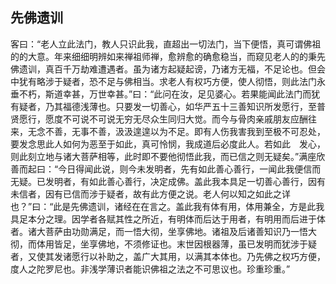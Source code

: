 ##  先佛遗训

客曰：“老人立此法门，教人只识此我，直超出一切法门，当下便悟，真可谓佛祖的的大意。年来细细明辨如来禅祖师禅，愈辨愈的确愈稳当，而窥见老人的的秉先佛遗训，真百千万劫难遭遇者。虽为诸方起疑起谤，乃诸方无福，不足论也。但会中犹有略涉于疑者，恐不足与佛相当。求老人有权巧方便，使人彻悟，则此法门永垂不朽，斯道幸甚，万世幸甚。”曰：“此问在汝，足见婆心。若果能闻此法门而犹有疑者，乃其福德浅薄也。只要发一切善心，如华严五十三善知识所发愿行，至普贤愿行，愿度不可说不可说无穷无尽众生同归大觉。而今与骨肉亲戚朋友应酬往来，无念不善，无事不善，汲汲遑遑以为不足。即有人伤我害我到至极不可忍处，要发念思此人如何为恶至于如此，真可怜悯，我成道后必度此人。若如此　发心，则此刻立地与诸大菩萨相等，此时即不要他彻悟此我，而已信之则无疑矣。”满座欣善而起曰：“今日得闻此说，则今未发明者，先有如此善心善行，一闻此我便信而无疑。已发明者，有如此善心善行，决定成佛。盖此我本具足一切善心善行，因有未信者，因有已信而涉于疑者，故有此方便之说。老人何以知之如此之详也？”曰：“此是先佛遗训，诸经在在言之。盖此我有体有用，体用兼全，方是此我具足本分之理。因学者各赋其性之所近，有明体而后达于用者，有明用而后进于体者。诸大菩萨由功勋满足，而一悟大彻，坐享佛地。诸祖及后诸善知识乃一悟大彻，而体用皆足，坐享佛地，不须修证也。末世因根器薄，虽已发明而犹涉于疑者，又使其发诸愿行以补助之，盖广大其用，以满其本体也。乃先佛之权巧方便，度人之陀罗尼也。非浅学薄识者能识佛祖之法之不可思议也。珍重珍重。”
